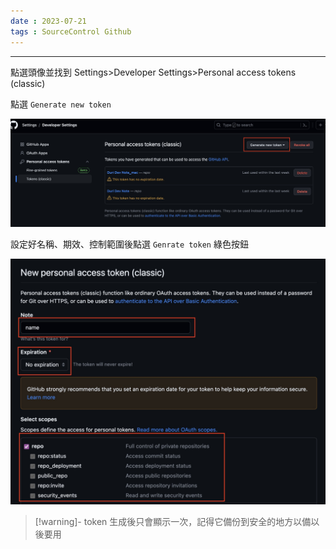 ```yaml
---
date : 2023-07-21
tags : SourceControl Github
---
```

---
點選頭像並找到 Settings>Developer Settings>Personal access tokens (classic)

點選 `Generate new token` 

![screenshot 2023-07-21 at 7.10.26 PM](https://raw.githubusercontent.com/agin0634/DuriShen_DevNote/main/Archives/Images/screenshot%202023-07-21%20at%207.10.26%20PM.jpg)

設定好名稱、期效、控制範圍後點選 `Genrate token` 綠色按鈕

![screenshot 2023-07-21 at 7.15.15 PM](https://raw.githubusercontent.com/agin0634/DuriShen_DevNote/main/Archives/Images/screenshot%202023-07-21%20at%207.15.15%20PM.jpg)

> [!warning]- token 生成後只會顯示一次，記得它備份到安全的地方以備以後要用
